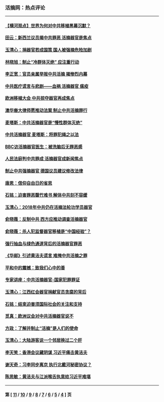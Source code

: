 ### 活摘网：热点评论
---
#### [【横河观点】世界为何对中共移植黑幕沉默？](../../pages/nf5879/n13244249.md?07130430) 
#### [田云：新西兰议员揭中共罪恶 活摘器官是焦点](../../pages/nf5879/n13070629.md?07130430) 
#### [玉清心：捐器官若成国策 国人被强摘危险加剧](../../pages/nf5879/n12802713.md?07130430) 
#### [林晓旭：制止“冷群体灭绝” 应注重行动](../../pages/nf5879/n12779736.md?07130430) 
#### [李正宽：官员亲属举报中共活摘 揭惨烈内幕](../../pages/nf5879/n12684490.md?07130430) 
#### [中共医疗谎言与悲剧——血祸 活摘器官 瘟疫](../../pages/nf5879/n12372103.md?07130430) 
#### [欧洲移植大会 中共掠夺器官再成焦点](../../pages/nf5879/n11538883.md?07130430) 
#### [澳华裔大律师愿推动法案 制止中共活摘罪行](../../pages/nf5879/n11377039.md?07130430) 
#### [麦塔斯：中共活摘器官是“慢性群体灭绝”](../../pages/nf5879/n11350529.md?07130430) 
#### [中共活摘器官 麦塔斯：将罪犯绳之以法](../../pages/nf5879/n11347973.md?07130430) 
#### [BBC访活摘器官医生：被洗脑后无罪恶感](../../pages/nf5879/n11335935.md?07130430) 
#### [人民法庭判中共罪成 活摘器官成新闻焦点](../../pages/nf5879/n11331578.md?07130430) 
#### [制止中共强摘器官 德国议员建议修改法律](../../pages/nf5879/n11249451.md?07130430) 
#### [唐恩：信仰自由日的省思](../../pages/nf5879/n11003525.md?07130430) 
#### [石铭：迫害罪恶罄竹难书  解体中共刻不容缓](../../pages/nf5879/n10942855.md?07130430) 
#### [玉清心：2018年中共仍在活摘法轮功学员器官](../../pages/nf5879/n10914646.md?07130430) 
#### [俞晓薇：反制中共 西方应推动调查活摘器官](../../pages/nf5879/n10794671.md?07130430) 
#### [俞晓薇：杀人犯监督器官移植是“中国经验”？](../../pages/nf5879/n10466427.md?07130430) 
#### [强行抽血与绿色通道背后的活摘器官罪恶](../../pages/nf5879/n10004708.md?07130430) 
#### [《华邮》引述黄洁夫谎言 难掩中共活摘之罪](../../pages/nf5879/n9642309.md?07130430) 
#### [平和中的震撼：致我们心中的善](../../pages/nf5879/n9021123.md?07130430) 
#### [专家讲座：中共活摘器官-国家犯罪罪证](../../pages/nf5879/n8828153.md?07130430) 
#### [玉清心：江西红会器官捐献官员贪腐的背后](../../pages/nf5879/n8522122.md?07130430) 
#### [石铭：结束迫害须国际社会的关注和支持](../../pages/nf5879/n8443497.md?07130430) 
#### [觅真：欧洲议会对中共活摘器官说不](../../pages/nf5879/n8337486.md?07130430) 
#### [方政：了解并制止“活摘”是人们的使命](../../pages/nf5879/n8329214.md?07130430) 
#### [玉清心：大陆游客说一个邻居换过二个肝](../../pages/nf5879/n8291404.md?07130430) 
#### [李天笑：香港会议藏阴谋 习近平痛击黄洁夫](../../pages/nf5879/n8241459.md?07130430) 
#### [谢天奇：习李同步离京 执行北戴河秘密协议？](../../pages/nf5879/n8230418.md?07130430) 
#### [陈思敏：黄洁夫与江派喉舌执意给习近平难堪](../../pages/nf5879/n8222166.md?07130430) 

---
#### 第 [ [11](./11.md?07130430) / [10](./10.md?07130430) / [9](./9.md?07130430) / [8](./8.md?07130430) / [7](./7.md?07130430) / [6](./6.md?07130430) / [5](./5.md?07130430) / [4](./4.md?07130430) ] 页
